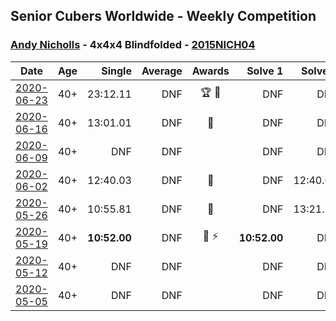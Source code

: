 ## Senior Cubers Worldwide - Weekly Competition
### [Andy Nicholls](../andy_nicholls.md) - 4x4x4 Blindfolded - [2015NICH04](https://www.worldcubeassociation.org/persons/2015NICH04?event=444bf)

| Date | Age | Single | Average | Awards | Solve 1 | Solve 2 | Solve 3 | Video |
| :--: | :--: | --: | --: | :--: | --: | --: | --: | :-- |
| [2020-06-23](../../results/444bf/2020-06-23.md) | 40+ | 23:12.11 | DNF | 🏆 🥇 | DNF | DNF | 23:12.11 | [Link](https://www.facebook.com/events/850175445522887/permalink/854662398407525/) |
| [2020-06-16](../../results/444bf/2020-06-16.md) | 40+ | 13:01.01 | DNF | 🥈 | DNF | DNF | 13:01.01 | [Link](https://www.facebook.com/events/208176410240808/permalink/211060806619035/) |
| [2020-06-09](../../results/444bf/2020-06-09.md) | 40+ | DNF | DNF |  | DNF | DNF | DNF | [Link](https://www.facebook.com/events/620460455211235/permalink/621306871793260/) |
| [2020-06-02](../../results/444bf/2020-06-02.md) | 40+ | 12:40.03 | DNF | 🥈 | DNF | 12:40.03 | DNF | [Link](https://www.facebook.com/events/323619661956372/permalink/325084838476521/) |
| [2020-05-26](../../results/444bf/2020-05-26.md) | 40+ | 10:55.81 | DNF | 🥈 | DNF | 13:21.12 | 10:55.81 | [Link](https://www.facebook.com/events/1531820936993798/permalink/1535542499954975/) |
| [2020-05-19](../../results/444bf/2020-05-19.md) | 40+ | **10:52.00** | DNF | 🥈 ⚡ | **10:52.00** | DNF | 13:31.00 | [Link](https://www.facebook.com/events/2608037409484307/permalink/2609949869293061/) |
| [2020-05-12](../../results/444bf/2020-05-12.md) | 40+ | DNF | DNF |  | DNF | DNF | DNF | [Link](https://www.facebook.com/events/367340484222677/permalink/368219854134740/) |
| [2020-05-05](../../results/444bf/2020-05-05.md) | 40+ | DNF | DNF |  | DNF | DNF | DNF | [Link](https://www.facebook.com/events/2624652641189887/permalink/2626792320975919/) |


<!-- Global site tag (gtag.js) - Google Analytics -->
<script async src="https://www.googletagmanager.com/gtag/js?id=UA-86348435-3"></script>
<script>window.dataLayer = window.dataLayer || []; function gtag() {dataLayer.push(arguments);} gtag('js', new Date()); gtag('config', 'UA-86348435-3');</script>
